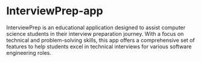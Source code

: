# InterviewPrep-app

InterviewPrep is an educational application designed to assist computer science students in their interview preparation journey. With a focus on technical and problem-solving skills, this app offers a comprehensive set of features to help students excel in technical interviews for various software engineering roles.
